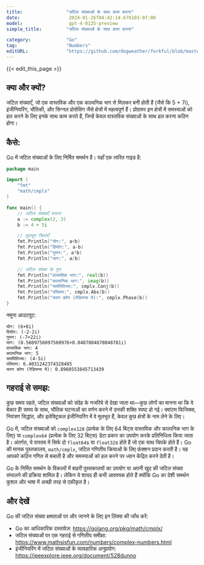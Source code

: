 ```yaml
---
title:                "जटिल संख्याओं के साथ काम करना"
date:                  2024-01-26T04:42:14.676103-07:00
model:                 gpt-4-0125-preview
simple_title:         "जटिल संख्याओं के साथ काम करना"

category:             "Go"
tag:                  "Numbers"
editURL:              "https://github.com/dogweather/forkful/blob/master/content/hi/go/working-with-complex-numbers.md"
---
```


{{< edit_this_page >}}

## क्या और क्यों?
जटिल संख्याएँ, जो एक वास्तविक और एक काल्पनिक भाग से मिलकर बनी होती हैं (जैसे कि 5 + 7i), इंजीनियरिंग, भौतिकी, और सिग्नल प्रोसेसिंग जैसे क्षेत्रों में महत्वपूर्ण हैं। प्रोग्रामर इन क्षेत्रों में समस्याओं को हल करने के लिए इनके साथ काम करते हैं, जिन्हें केवल वास्तविक संख्याओं के साथ हल करना कठिन होगा।

## कैसे:
Go में जटिल संख्याओं के लिए निर्मित समर्थन है। यहाँ एक त्वरित गाइड है:

```go
package main

import (
	"fmt"
	"math/cmplx"
)

func main() {
	// जटिल संख्याएँ बनाना
	a := complex(2, 3)
	b := 4 + 5i

	// मूलभूत क्रियाएँ
	fmt.Println("योग:", a+b)
	fmt.Println("वियोग:", a-b)
	fmt.Println("गुणन:", a*b)
	fmt.Println("भाग:", a/b)

	// जटिल संख्या के गुण
	fmt.Println("वास्तविक भाग:", real(b))
	fmt.Println("काल्पनिक भाग:", imag(b))
	fmt.Println("सममितिज्या:", cmplx.Conj(b))
	fmt.Println("परिमाण:", cmplx.Abs(b))
	fmt.Println("चरण कोण (रेडियन्स में):", cmplx.Phase(b))
}

```

नमूना आउटपुट:

```
योग: (6+8i)
वियोग: (-2-2i)
गुणन: (-7+22i)
भाग: (0.5609756097560976+0.0487804878048781i)
वास्तविक भाग: 4
काल्पनिक भाग: 5
सममितिज्या: (4-5i)
परिमाण: 6.4031242374328485
चरण कोण (रेडियन्स में): 0.8960553845713439
```

## गहराई से समझ:
कुछ समय पहले, जटिल संख्याओं को संदेह के नजरिये से देखा जाता था—कुछ लोगों का मानना था कि वे बेकार हैं! समय के साथ, भौतिक घटनाओं का वर्णन करने में उनकी शक्ति स्पष्ट हो गई। क्वांटम फिजिक्स, नियंत्रण सिद्धांत, और इलेक्ट्रिकल इंजीनियरिंग में वे मूलभूत हैं, केवल कुछ क्षेत्रों के नाम लेने के लिए।

Go में, जटिल संख्याओं को `complex128` (प्रत्येक के लिए 64 बिट्स वास्तविक और काल्पनिक भाग के लिए) या `complex64` (प्रत्येक के लिए 32 बिट्स) डेटा प्रकार का उपयोग करके प्रतिनिधित्व किया जाता है। अंतर्गत, ये वास्तव में सिर्फ दो `float64`s या `float32`s होते हैं जो एक साथ चिपके होते हैं। Go की मानक पुस्तकालय, `math/cmplx`, जटिल गणितीय क्रियाओं के लिए फ़ंक्शन प्रदान करती है। यह आपको कठिन गणित से बचाती है और समस्याओं को हल करने पर ध्यान केंद्रित करने देती है।

Go के निर्मित समर्थन के विकल्पों में बाहरी पुस्तकालयों का उपयोग या अपनी खुद की जटिल संख्या संभालने की प्रक्रिया शामिल है। लेकिन ये शायद ही कभी आवश्यक होते हैं क्योंकि Go का देशी समर्थन कुशल और भाषा में अच्छी तरह से एकीकृत है।

## और देखें
Go की जटिल संख्या क्षमताओं पर और जानने के लिए इन लिंक्स की जाँच करें:
- Go का आधिकारिक दस्तावेज़: https://golang.org/pkg/math/cmplx/
- जटिल संख्याओं पर एक गहराई से गणितीय समीक्षा: https://www.mathsisfun.com/numbers/complex-numbers.html
- इंजीनियरिंग में जटिल संख्याओं के व्यावहारिक अनुप्रयोग: https://ieeexplore.ieee.org/document/528dunno
